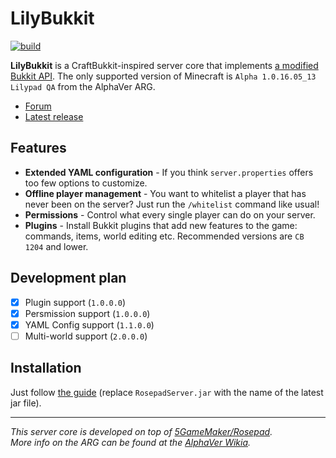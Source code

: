 # LilyBukkit

[![build](https://github.com/Vladg24YT/LilyBukkit/actions/workflows/main.yml/badge.svg?branch=master&event=push)](https://github.com/Vladg24YT/LilyBukkit/actions/workflows/main.yml)

**LilyBukkit** is a CraftBukkit-inspired server core that implements [a modified Bukkit API](https://github.com/Vladg24YT/LilyBukkit-API). The only supported version of Minecraft
is `Alpha 1.0.16.05_13 Lilypad QA` from the AlphaVer ARG.

* [Forum](https://github.com/Vladg24YT/LilyBukkit/discussions)
* [Latest release](https://github.com/Vladg24YT/LilyBukkit/releases/latest)

## Features
* **Extended YAML configuration** - If you think `server.properties` offers too few options to customize.
* **Offline player management** - You want to whitelist a player that has never been on the server? Just run the `/whitelist` command like usual!
* **Permissions** - Control what every single player can do on your server.
* **Plugins** - Install Bukkit plugins that add new features to the game: commands, items, world editing etc. Recommended versions are `CB 1204` and lower.

## Development plan

- [x] Plugin support (`1.0.0.0`)
- [x] Persmission support (`1.0.0.0`)
- [x] YAML Config support (`1.1.0.0`)
- [ ] Multi-world support (`2.0.0.0`)

## Installation

Just follow [the guide](https://alphaver.fandom.com/wiki/Hosting_a_server#Hosting_a_Lilypad_server) (replace `RosepadServer.jar` with the name of the latest jar file).

-----
*This server core is developed on top of [5GameMaker/Rosepad](https://github.com/5GameMaker/Rosepad).*  
*More info on the ARG can be found at the [AlphaVer Wikia](https://alphaver.fandom.com/wiki).*
